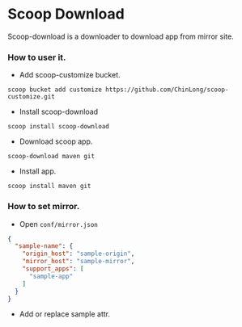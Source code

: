 # Scoop Download

Scoop-download is a downloader to download app from mirror site. 

### How to user it.

- Add  scoop-customize bucket.
```shell script
scoop bucket add customize https://github.com/ChinLong/scoop-customize.git
```

- Install scoop-download
```shell script
scoop install scoop-download
```

- Download scoop app.
```shell script
scoop-download maven git
```

- Install app.
```shell script
scoop install maven git
```

### How to set mirror.
- Open `conf/mirror.json`

```json
{
  "sample-name": {
    "origin_host": "sample-origin",
    "mirror_host": "sample-mirror",
    "support_apps": [
      "sample-app"
    ]
  }
}
```
- Add or replace sample attr.



